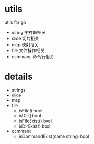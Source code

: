 # utils
utils for go

- string 字符串相关
- slice 切片相关
- map 映射相关
- file 文件操作相关
- command 命令行相关

# details
- strings
- slice
- map
- file
  - isFile() bool
  - isDir() bool
  - isFileExist() bool
  - isDirExist() bool
- command
  - isCommandExist(name string) bool
